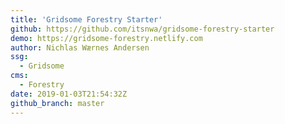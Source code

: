 ```yaml
---
title: 'Gridsome Forestry Starter'
github: https://github.com/itsnwa/gridsome-forestry-starter
demo: https://gridsome-forestry.netlify.com
author: Nichlas Wærnes Andersen
ssg:
  - Gridsome
cms:
  - Forestry
date: 2019-01-03T21:54:32Z
github_branch: master
---
```

